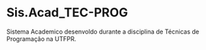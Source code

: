 # Sis.Acad_TEC-PROG
Sistema Academico desenvoldo durante a disciplina de Técnicas de Programação na UTFPR.
